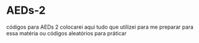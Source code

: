 # AEDs-2
códigos para AEDs 2
colocarei aqui tudo que utilizei para me preparar para essa matéria ou códigos aleatórios para práticar
